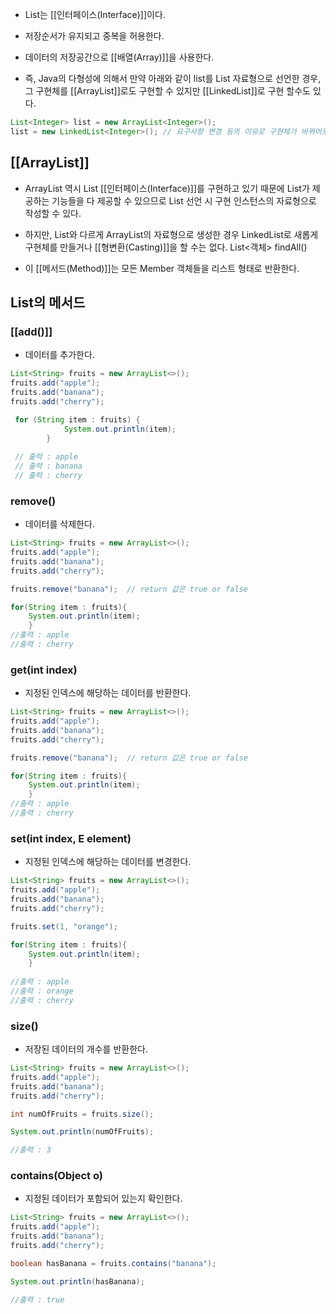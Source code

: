 - List는 [[인터페이스(Interface)]]이다.

- 저장순서가 유지되고 중복을 허용한다.
- 데이터의 저장공간으로 [[배열(Array)]]을 사용한다.

- 즉, Java의 다형성에 의해서 만약 아래와 같이 list를 List 자료형으로 선언한 경우, 그 구현체를 [[ArrayList]]로도 구현할 수 있지만 [[LinkedList]]로 구현 할수도 있다.

```java
List<Integer> list = new ArrayList<Integer>();
list = new LinkedList<Integer>(); // 요구사항 변경 등의 이유로 구현체가 바뀌어도 호환 가능
```

## [[ArrayList]]

- ArrayList 역시 List [[인터페이스(Interface)]]를 구현하고 있기 때문에 List가 제공하는 기능들을 다 제공할 수 있으므로 List 선언 시 구현 인스턴스의 자료형으로 작성할 수 있다.

- 하지만, List와 다르게 ArrayList의 자료형으로 생성한 경우 LinkedList로 새롭게 구현체를 만들거나 [[형변환(Casting)]]을 할 수는 없다.
List<객체> findAll()

- 이 [[메서드(Method)]]는 모든 Member 객체들을 리스트 형태로 반환한다.

## List의 메서드

### [[add()]]

- 데이터를 추가한다.

```java
List<String> fruits = new ArrayList<>();
fruits.add("apple");
fruits.add("banana");
fruits.add("cherry");

 for (String item : fruits) {
            System.out.println(item);
        }
        
 // 출력 : apple
 // 출력 : banana
 // 출력 : cherry
```


### remove()

- 데이터를 삭제한다.

```java
List<String> fruits = new ArrayList<>();
fruits.add("apple");
fruits.add("banana");
fruits.add("cherry");

fruits.remove("banana");  // return 값은 true or false

for(String item : fruits){
	System.out.println(item);
	}
//출력 : apple
//출력 : cherry
```

### get(int index)

- 지정된 인덱스에 해당하는 데이터를 반환한다.

```java
List<String> fruits = new ArrayList<>();
fruits.add("apple");
fruits.add("banana");
fruits.add("cherry");

fruits.remove("banana");  // return 값은 true or false

for(String item : fruits){
	System.out.println(item);
	}
//출력 : apple
//출력 : cherry
```

### set(int index, E element)

- 지정된 인덱스에 해당하는 데이터를 변경한다.

```java
List<String> fruits = new ArrayList<>();
fruits.add("apple");
fruits.add("banana");
fruits.add("cherry");

fruits.set(1, "orange");

for(String item : fruits){
	System.out.println(item);
    }
    
//출력 : apple
//출력 : orange
//출력 : cherry
```

### size()

- 저장된 데이터의 개수를 반환한다.

```java
List<String> fruits = new ArrayList<>();
fruits.add("apple");
fruits.add("banana");
fruits.add("cherry");

int numOfFruits = fruits.size();

System.out.println(numOfFruits);

//출력 : 3
```

### contains(Object o)

- 지정된 데이터가 포함되어 있는지 확인한다.

```java
List<String> fruits = new ArrayList<>();
fruits.add("apple");
fruits.add("banana");
fruits.add("cherry");

boolean hasBanana = fruits.contains("banana");

System.out.println(hasBanana);

//출력 : true
```